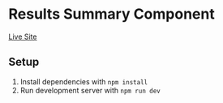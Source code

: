 # Results Summary Component

[Live Site](https://calm-wisp-f091a2.netlify.app/)

## Setup

1. Install dependencies with `npm install` 
2. Run development server with `npm run dev`
